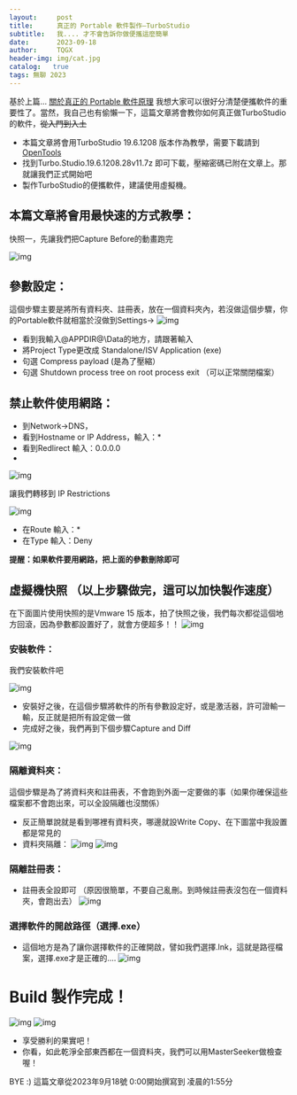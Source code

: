 ```yaml
---
layout:     post
title:      真正的 Portable 軟件製作—TurboStudio
subtitle:   我.... 才不會告訴你做便攜這麼簡單
date:       2023-09-18
author:     TQGX
header-img: img/cat.jpg
catalog:   true
tags: 無聊 2023
---
```


基於上篇... [關於真正的 Portable 軟件原理](https://tqgx.github.io/2023/09/17/%E9%97%9C%E6%96%BC%E7%9C%9F%E6%AD%A3%E7%9A%84-Portable-%E8%BB%9F%E4%BB%B6%E5%8E%9F%E7%90%86/)
我想大家可以很好分清楚便攜軟件的重要性了。當然，我自己也有偷懶一下，這篇文章將會教你如何真正做TurboStudio的軟件，~~從入門到入土~~

- 本篇文章將會用TurboStudio 19.6.1208 版本作為教學，需要下載請到[OpenTools](https://github.com/tqgx/OpenTools/releases/tag/Database-All-Tools)
- 找到Turbo.Studio.19.6.1208.28v11.7z 即可下載，壓縮密碼已附在文章上。那就讓我們正式開始吧
- 製作TurboStudio的便攜軟件，建議使用虛擬機。

## 本篇文章將會用最快速的方式教學：

快照一，先讓我們把Capture Before的動畫跑完

![img](https://github.com/tqgx/tqgx.github.io/blob/master/img/TQGX/T1.png?raw=true)

## 參數設定：

這個步驟主要是將所有資料夾、註冊表，放在一個資料夾內，若沒做這個步驟，你的Portable軟件就相當於沒做到Settings→ 
![img](https://github.com/tqgx/tqgx.github.io/blob/master/img/TQGX/T4.png?raw=true)

- 看到我輸入@APPDIR@\Data的地方，請跟著輸入
- 將Project Type更改成 Standalone/ISV Application (exe)
- 句選 Compress payload (是為了壓縮）
- 句選 Shutdown process tree on root process exit （可以正常關閉檔案）


## 禁止軟件使用網路：
- 到Network→DNS，
- 看到Hostname or IP Address，輸入：*
- 看到Redlirect 輸入：0.0.0.0
- 
![img](https://github.com/tqgx/tqgx.github.io/blob/master/img/TQGX/T5.png?raw=true)


讓我們轉移到 IP Restrictions

![img](https://github.com/tqgx/tqgx.github.io/blob/master/img/TQGX/T6.png?raw=true)

- 在Route 輸入：*
- 在Type 輸入：Deny 

__提醒：如果軟件要用網路，把上面的參數刪除即可__

## 虛擬機快照 （以上步驟做完，這可以加快製作速度）
在下面圖片使用快照的是Vmware 15 版本，拍了快照之後，我們每次都從這個地方回滾，因為參數都設置好了，就會方便超多！！
![img](https://github.com/tqgx/tqgx.github.io/blob/master/img/TQGX/T7.png?raw=true)


### 安裝軟件： 
我們安裝軟件吧

![img](https://github.com/tqgx/tqgx.github.io/blob/master/img/TQGX/T2.png?raw=true)

- 安裝好之後，在這個步驟將軟件的所有參數設定好，或是激活器，許可證輸一輸，反正就是把所有設定做一做
- 完成好之後，我們再到下個步驟Capture and Diff

![img](https://github.com/tqgx/tqgx.github.io/blob/master/img/TQGX/T3.png?raw=true)

### 隔離資料夾：
這個步驟是為了將資料夾和註冊表，不會跑到外面一定要做的事（如果你確保這些檔案都不會跑出來，可以全設隔離也沒關係）
- 反正簡單說就是看到哪裡有資料夾，哪邊就設Write Copy、在下圖當中我設置都是常見的
- 資料夾隔離：
![img](https://github.com/tqgx/tqgx.github.io/blob/master/img/TQGX/T8.png?raw=true)
![img](https://github.com/tqgx/tqgx.github.io/blob/master/img/TQGX/T9.png?raw=true)

### 隔離註冊表：
- 註冊表全設即可 （原因很簡單，不要自己亂刪。到時候註冊表沒包在一個資料夾，會跑出去）
![img](https://github.com/tqgx/tqgx.github.io/blob/master/img/TQGX/T10.png?raw=true)

### 選擇軟件的開啟路徑（選擇.exe）
- 這個地方是為了讓你選擇軟件的正確開啟，譬如我們選擇.lnk，這就是路徑檔案，選擇.exe才是正確的....
![img](https://github.com/tqgx/tqgx.github.io/blob/master/img/TQGX/T10.png?raw=true)


# Build 製作完成！
![img](https://github.com/tqgx/tqgx.github.io/blob/master/img/TQGX/T12.png?raw=true)
![img](https://github.com/tqgx/tqgx.github.io/blob/master/img/TQGX/T13.png?raw=true)

- 享受勝利的果實吧！
- 你看，如此乾淨全部東西都在一個資料夾，我們可以用MasterSeeker做檢查喔！



BYE :) 這篇文章從2023年9月18號 0:00開始撰寫到 凌晨的1:55分
